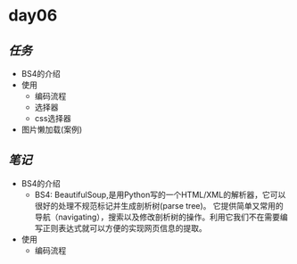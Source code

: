# day06
## *任务*
* BS4的介绍
* 使用
    * 编码流程
    * 选择器
    * css选择器
* 图片懒加载(案例)
## *笔记*
* BS4的介绍
    * BS4: BeautifulSoup,是用Python写的一个HTML/XML的解析器，它可以很好的处理不规范标记并生成剖析树(parse tree)。 它提供简单又常用的导航（navigating），搜索以及修改剖析树的操作。利用它我们不在需要编写正则表达式就可以方便的实现网页信息的提取。
* 使用
    * 编码流程
